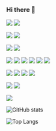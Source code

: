 ### Hi there 👋

[![](https://img.shields.io/badge/OS-macOS-000000?logo=apple&logoColor=white)](https://en.wikipedia.org/wiki/MacOS)
[![](https://img.shields.io/badge/OS-Linux-FCC624?logo=linux&logoColor=white)](https://en.wikipedia.org/wiki/Linux)

[![](https://img.shields.io/badge/Editor-VSCode-007ACC?logo=visual-studio-code&logoColor=white)](https://code.visualstudio.com/)
[![](https://img.shields.io/badge/Editor-How%20I%20VSCode-292e39?logo=visual-studio-code&logoColor=white)](https://howivscode.com/yslinear/)

[![](https://img.shields.io/badge/Git-Github-181717?logo=github&logoColor=white)](https://github.com/yslinear/)
[![](https://img.shields.io/badge/Git-Conventional%20Commits-fa6673?logo=git&logoColor=white)](https://www.conventionalcommits.org/)

[![](https://img.shields.io/badge/Skill-PHP-777BB4?logo=php&logoColor=white)](https://www.php.net/)
[![](https://img.shields.io/badge/Skill-Vanilla%20JS-F7DF1E?logo=javascript&logoColor=white)](http://vanilla-js.com/)
[![](https://img.shields.io/badge/Skill-jQuery-0769AD?logo=jquery&logoColor=white)](https://jquery.com/)
[![](https://img.shields.io/badge/Skill-Bootstrap-0769AD?logo=bootstrap&logoColor=white)](https://getbootstrap.com/)
[![](https://img.shields.io/badge/Skill-MySQL-4479A1?logo=mysql&logoColor=white)](https://www.mysql.com/)
[![](https://img.shields.io/badge/Skill-Joomla-5091CD?logo=joomla&logoColor=white)](https://www.joomla.org/)

[![](https://img.shields.io/badge/Learning-Laravel-FF2D20?logo=laravel&logoColor=white)](https://laravel.com/)
[![](https://img.shields.io/badge/Learning-Vue.js-4FC08D?logo=vue.js&logoColor=white)](https://vuejs.org/)
[![](https://img.shields.io/badge/Learning-Vuetify-1867C0?logo=vuetify&logoColor=white)](https://vuetifyjs.com/)
[![](https://img.shields.io/badge/Learning-Docker-2496ED?logo=docker&logoColor=white)](https://www.docker.com/)

[![](https://img.shields.io/badge/Community-Stack%20Overflow-FE7A16?logo=stack-overflow&logoColor=white)](https://stackoverflow.com/users/8970303/yslinear/)
[![](https://img.shields.io/badge/Community-DEV%20Community-0A0A0A?logo=dev.to&logoColor=white)](https://dev.to/yslinear/)

[![](https://img.shields.io/badge/Game%20Console-Nintendo%20Switch-E60012?logo=nintendo-switch&logoColor=white)](https://www.nintendo.com/switch/)

![GitHub stats](https://github-readme-stats.vercel.app/api?username=yslinear&hide=stars&show_icons=true)

![Top Langs](https://github-readme-stats.vercel.app/api/top-langs/?username=yslinear)
